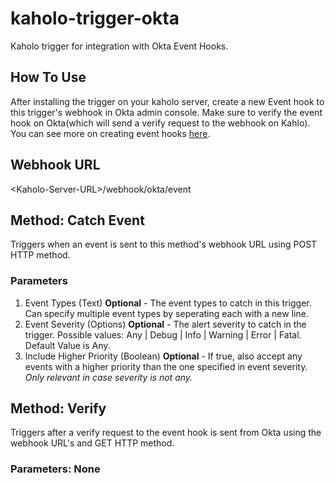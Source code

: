 # kaholo-trigger-okta
Kaholo trigger for integration with Okta Event Hooks.

## How To Use
After installing the trigger on your kaholo server, create a new Event hook to this trigger's webhook in Okta admin console. Make sure to verify the event hook on Okta(which will send a verify request to the webhook on Kahlo). You can see more on creating event hooks [here](https://help.okta.com/en/prod/Content/Topics/automation-hooks/event-hooks-main.htm).

## Webhook URL
\<Kaholo-Server-URL\>/webhook/okta/event

## Method: Catch Event
Triggers when an event is sent to this method's webhook URL using POST HTTP method.

### Parameters
1. Event Types (Text) **Optional** - The event types to catch in this trigger. Can specify multiple event types by seperating each with a new line.
2. Event Severity (Options) **Optional** - The alert severity to catch in the trigger. Possible values: Any | Debug | Info | Warning | Error | Fatal.
Default Value is Any.
3. Include Higher Priority (Boolean) **Optional** - If true, also accept any events with a higher priority than the one specified in event severity. *Only relevant in case severity is not any.*

## Method: Verify
Triggers after a verify request to the event hook is sent from Okta using the webhook URL's and GET HTTP method.

### Parameters: None